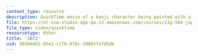 ```yaml
---
content_type: resource
description: QuickTime movie of a kanji character being painted with a brush.
file: https://ol-ocw-studio-app-qa.s3.amazonaws.com/courses/21g-504-japanese-iv-spring-2009/903b846205e1c1fb978c29805fa7d5d6_3072.mov
file_type: video/quicktime
resourcetype: Other
title: '3072'
uid: 903b8462-05e1-c1fb-978c-29805fa7d5d6
---
```

